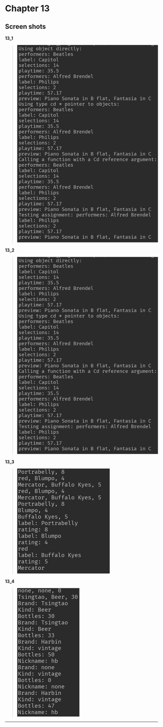 **Chapter 13**
===

Screen shots
---

**13_1**
>![13_1](https://raw.githubusercontent.com/Achilles-10/Cpp_program/master/Cpp%20primer%20plus/Chapter13/screen%20shots/13_1.png)

**13_2**
>![13_2](https://raw.githubusercontent.com/Achilles-10/Cpp_program/master/Cpp%20primer%20plus/Chapter13/screen%20shots/13_2.png)

**13_3**
>![13_3](https://raw.githubusercontent.com/Achilles-10/Cpp_program/master/Cpp%20primer%20plus/Chapter13/screen%20shots/13_3.png)

**13_4**
>![13_4](https://raw.githubusercontent.com/Achilles-10/Cpp_program/master/Cpp%20primer%20plus/Chapter13/screen%20shots/13_4.png)

---